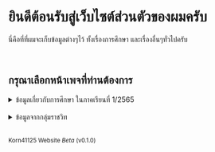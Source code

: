 <script> alert("Under Construction") </script>

<br>

# ยินดีต้อนรับสู่เว็บไซต์ส่วนตัวของผมครับ
นี่คือที่ที่ผมจะเก็บข้อมูลต่างๆไว้ ทั้งเรื่องการศึกษา และเรื่องอื่นๆทั่วไปครับ

<br>

## กรุณาเลือกหน้าเพจที่ท่านต้องการ

<details><summary>ข้อมูลเกี่ยวกับการศึกษา ในภาคเรียนที่ 1/2565</summary>
  
  <a href="https://korn41125.github.io/robotic-ai/links">Robotic AI</a>
  
</details>
<br>
<details><summary>ข้อมูลจากกลุ่มราชวิท</summary>
  
  (Coming Soon)
  
</details>
<br>


<sub>Korn41125 Website <i>Beta</i> (v0.1.0)</sub>
